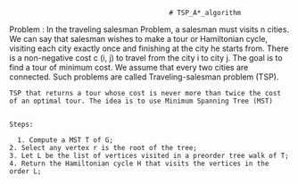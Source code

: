                                             # TSP_A*_algorithm

Problem : 
  In the traveling salesman Problem, a salesman must visits n cities. We can say that salesman wishes to make a tour or Hamiltonian cycle,
  visiting each city exactly once and finishing at the city he starts from. There is a non-negative cost c (i, j) to travel from the 
  city i to city j. The goal is to find a tour of minimum cost. We assume that every two cities are connected. Such problems are called
  Traveling-salesman problem (TSP).


	TSP that returns a tour whose cost is never more than twice the cost of an optimal tour. The idea is to use Minimum Spanning Tree (MST)


	Steps: 

	  1. Compute a MST T of G;  
    2. Select any vertex r is the root of the tree;  
    3. Let L be the list of vertices visited in a preorder tree walk of T;  
    4. Return the Hamiltonian cycle H that visits the vertices in the order L;  
